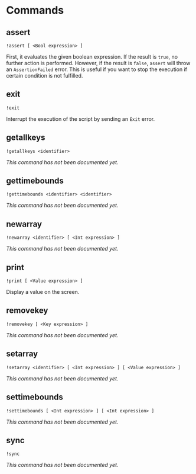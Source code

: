 # Commands

## assert

```
!assert [ <Bool expression> ]
```

First, it evaluates the given boolean expression. If the result
is `true`, no further action is performed. However, if the result
is `false`, `assert` will throw an `AssertionFailed` error. This
is useful if you want to stop the execution if certain condition
is not fulfilled.


## exit

```
!exit
```

Interrupt the execution of the script by sending an `Exit` error.

## getallkeys

```
!getallkeys <identifier>
```

_This command has not been documented yet._

## gettimebounds

```
!gettimebounds <identifier> <identifier>
```

_This command has not been documented yet._

## newarray

```
!newarray <identifier> [ <Int expression> ]
```

_This command has not been documented yet._

## print

```
!print [ <Value expression> ]
```

Display a value on the screen.

## removekey

```
!removekey [ <Key expression> ]
```

_This command has not been documented yet._

## setarray

```
!setarray <identifier> [ <Int expression> ] [ <Value expression> ]
```

_This command has not been documented yet._

## settimebounds

```
!settimebounds [ <Int expression> ] [ <Int expression> ]
```

_This command has not been documented yet._

## sync

```
!sync
```

_This command has not been documented yet._


